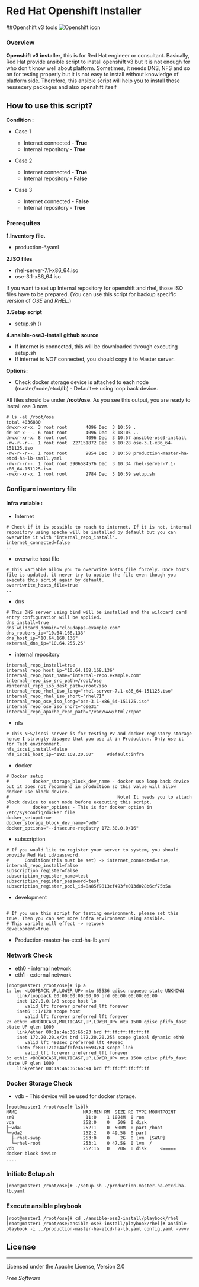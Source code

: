 # Red Hat Openshift Installer
##Openshift v3 tools
![Openshift icon](https://upload.wikimedia.org/wikipedia/en/3/3a/OpenShift-LogoType.svg)

### Overview

**Openshift v3 installer**, this is for Red Hat engineer or consultant.
Basically, Red Hat provide ansible script to install openshift v3 but it is not enough for who don't know well about platform. Sometimes, it needs DNS, NFS and so on for testing properly but it is not easy to install without knowledge of platform side.
Therefore, this ansible script will help you to install those nessecery packages and also openshift itself


## How to use this script?

**Condition :**

* Case 1
	* Internet connected - **True** 
	* Internal repository - **True**

* Case 2 
	* Internet connected - **True**
 	* Internal repository - **False**

* Case 3
 	* Internet connected - **False**
 	* Internal repository - **True**




### Prerequites


**1.Inventory file.**

* production-*.yaml 

**2.ISO files**

* rhel-server-7.1-x86_64.iso
* ose-3.1-x86_64.iso

If you want to set up Internal repository for openshift and rhel, those ISO files have to be prepared.
(You can use this script for backup specific version of *OSE* and *RHEL*.)


**3.Setup script**

* setup.sh ()

**4.ansible-ose3-install github source**

* If internet is connected, this will be downloaded through executing setup.sh
* If internet is *NOT* connected, you should copy it to Master server.

**Options:**	

* Check docker storage device is attached to each node (master/node/etcd/lb) - Default==> using loop back device.
	
All files should be under **/root/ose**. As you see this output, you are ready to install ose 3 now. 

```
# ls -al /root/ose
total 4036880
drwxr-xr-x. 3 root root       4096 Dec  3 10:59 .
dr-xr-x---. 6 root root       4096 Dec  3 18:05 ..
drwxr-xr-x. 8 root root       4096 Dec  3 10:57 ansible-ose3-install
-rw-r--r--. 1 root root  227151872 Dec  3 10:28 ose-3.1-x86_64-151125.iso
-rw-r--r--. 1 root root       9854 Dec  3 10:58 production-master-ha-etcd-ha-lb-small.yaml
-rw-r--r--. 1 root root 3906584576 Dec  3 10:34 rhel-server-7.1-x86_64-151125.iso
-rwxr-xr-x. 1 root root       2784 Dec  3 10:59 setup.sh 

```



### Configure inventory file

#### Infra variable :
* Internet 

~~~
# Check if it is possible to reach to internet. If it is not, internal repository using apache will be installed by default but you can overwrite it with 'internal_repo_install'.
internet_connected=false 
..
~~~

* overwrite host file

~~~
# This variable allow you to overwrite hosts file forcely. Once hosts file is updated, it never try to update the file even though you execute this script again by default. 
overriwrite_hosts_file=true
..
~~~

* dns 

~~~
# This DNS server using bind will be installed and the wildcard card entry configuration will be applied.
dns_install=true
dns_wildcard_domain="cloudapps.example.com"
dns_routers_ip="10.64.168.133"
dns_host_ip="10.64.168.136"
external_dns_ip="10.64.255.25"
~~~

* internal repository

~~~
internal_repo_install=true
internal_repo_host_ip="10.64.168.168.136"
internal_repo_host_name="internal-repo.example.com"
internal_repo_iso_src_path=/root/ose
#internal_repo_iso_dest_path=/root/iso
internal_repo_rhel_iso_long="rhel-server-7.1-x86_64-151125.iso"
internal_repo_rhel_iso_short="rhel71"
internal_repo_ose_iso_long="ose-3.1-x86_64-151125.iso"
internal_repo_ose_iso_short="ose31"
internal_repo_apache_repo_path="/var/www/html/repo"
~~~

* nfs

~~~
# This NFS/iscsi server is for testing PV and docker-registory-storage hence I strongly disagee that you use it in Production. Only use it for Test environment.
nfs_iscsi_install=false
nfs_iscsi_host_ip="192.168.20.60"     #default:infra
~~~

* docker

~~~
# Docker setup 
#         docker_storage_block_dev_name - docker use loop back device but it does not recommend in production so this value will allow docker use block device.
#                                         Note) It needs you to attach block device to each node before executing this script.
#         docker_options - This is for docker option in /etc/sysconfig/docker file
docker_setup=true
docker_storage_block_dev_name="vdb"
docker_options="--insecure-registry 172.30.0.0/16"
~~~

* subscription

~~~
# If you would like to register your server to system, you should provide Red Hat id/password.
#      Condition(this must be set) -> internet_connected=true, internal_repo_install=false
subscription_register=false
subscription_register_name=test
subscription_register_password=test
subscription_register_pool_id=8a85f9813cf493fe013d028b6cf75b5a
~~~

* development

~~~

# If you use this script for testing environment, please set this true. Then you can set more infra environment using ansible.
# This varible will effect -> network
development=true
~~~

 - Production-master-ha-etcd-ha-lb.yaml

### Network Check

* eth0 - internal network
* eth1 - external network

```
[root@master1 /root/ose]# ip a
1: lo: <LOOPBACK,UP,LOWER_UP> mtu 65536 qdisc noqueue state UNKNOWN
    link/loopback 00:00:00:00:00:00 brd 00:00:00:00:00:00
    inet 127.0.0.1/8 scope host lo
       valid_lft forever preferred_lft forever
    inet6 ::1/128 scope host
       valid_lft forever preferred_lft forever
2: eth0: <BROADCAST,MULTICAST,UP,LOWER_UP> mtu 1500 qdisc pfifo_fast state UP qlen 1000
    link/ether 00:1a:4a:36:66:93 brd ff:ff:ff:ff:ff:ff
    inet 172.20.20.x/24 brd 172.20.20.255 scope global dynamic eth0
       valid_lft 490sec preferred_lft 490sec
    inet6 fe80::21a:4aff:fe36:6693/64 scope link
       valid_lft forever preferred_lft forever
3: eth1: <BROADCAST,MULTICAST,UP,LOWER_UP> mtu 1500 qdisc pfifo_fast state UP qlen 1000
    link/ether 00:1a:4a:36:66:94 brd ff:ff:ff:ff:ff:ff
```


### Docker Storage Check

* vdb - This device will be used for docker storage.

```
[root@master1 /root/ose]# lsblk
NAME                         MAJ:MIN RM  SIZE RO TYPE MOUNTPOINT
sr0                           11:0    1 1024M  0 rom
vda                          252:0    0   50G  0 disk
├─vda1                       252:1    0  500M  0 part /boot
└─vda2                       252:2    0 49.5G  0 part
  ├─rhel-swap                253:0    0    2G  0 lvm  [SWAP]
  └─rhel-root                253:1    0 47.5G  0 lvm  /
vdb                          252:16   0   20G  0 disk     <===== docker block device
....
```





### Initiate Setup.sh 
```
[root@master1 /root/ose]# ./setup.sh ./production-master-ha-etcd-ha-lb.yaml
```

### Execute ansible playbook
```
[root@master1 /root/ose]# cd ./ansible-ose3-install/playbook/rhel
[root@master1 /root/ose/ansible-ose3-install/playbook/rhel]# ansible-playbook -i ../production-master-ha-etcd-ha-lb.yaml config.yaml -vvvv
```

License
---
---
Licensed under the Apache License, Version 2.0

*Free Software*
